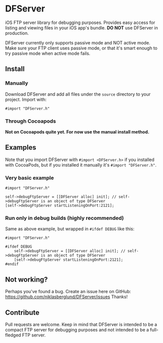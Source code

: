 # DFServer #
iOS FTP server library for debugging purposes. Provides easy access for listing and viewing files in your iOS app's bundle. **DO NOT** use DFServer in production.

DFServer currently only supports passive mode and NOT active mode. Make sure your FTP client uses passive mode, or that it's smart enough to try passive mode when active mode fails. 

## Install ##
### Manually ###
Download DFServer and add all files under the `source` directory to your project. Import with:
```
#import "DFServer.h"
```
### Through Cocoapods ###
**Not on Cocoapods quite yet. For now use the manual install method.**

## Examples ##
Note that you import DFServer with `#import <DFServer.h>` if you installed with CocoaPods, but if you installed it manually it's `#import "DFServer.h"`.

### Very basic example ###
```objc
#import "DFServer.h"

self->debugFtpServer = [[DFServer alloc] init]; // self->debugFtpServer is an object of type DFServer
[self->debugFtpServer startListeningOnPort:2121];
```

### Run only in debug builds (highly recommended) ###
Same as above example, but wrapped in `#ifdef DEBUG` like this:
```objc
#import "DFServer.h"

#ifdef DEBUG
	self->debugFtpServer = [[DFServer alloc] init]; // self->debugFtpServer is an object of type DFServer
	[self->debugFtpServer startListeningOnPort:2121];
#endif
```

## Not working? ##
Perhaps you've found a bug. Create an issue here on GitHub: https://github.com/niklasberglund/DFServer/issues
Thanks!

## Contribute ##
Pull requests are welcome. Keep in mind that DFServer is intended to be a compact FTP server for debugging purposes and not intended to be a full-fledged FTP server.
